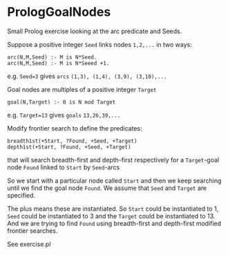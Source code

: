 # PrologGoalNodes
Small Prolog exercise looking at the arc predicate and Seeds.


Suppose a positive integer ```Seed``` links nodes ```1,2,...``` in two ways:
```
arc(N,M,Seed) :- M is N*Seed.
arc(N,M,Seed) :- M is N*Seeed +1.
```
e.g. ```Seed=3``` gives ```arcs``` ```(1,3), (1,4), (3,9), (3,10),...```


Goal nodes are multiples of a positive integer ```Target```  
```
goal(N,Target) :- 0 is N mod Target
```

e.g. ```Target=13``` gives ```goals``` ```13,26,39,...```


Modify frontier search to define the predicates:
```
breadth1st(+Start, ?Found, +Seed, +Target)
depth1st(+Start, ?Found, +Seed, +Target)
```
that will search breadth-first and depth-first respectively for a ```Target```-goal node ```Found``` linked to ```Start``` by ```Seed```-arcs

So we start with a particular node called ```Start``` and then we keep searching until we find the goal node ```Found```. We assume that ```Seed``` and ```Target``` are specified. 

The plus means these are instantiated. So ```Start``` could be instantiated to 1, ```Seed``` could be instantiated to 3 and the ```Target``` could be instantiated to 13. And we are trying to find ```Found``` using breadth-first and depth-first modified frontier searches.


See exercise.pl
